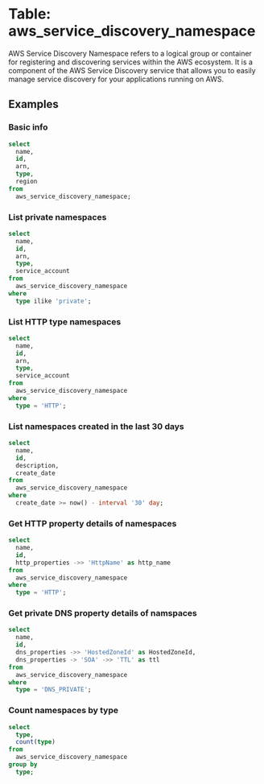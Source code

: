 # Table: aws_service_discovery_namespace

AWS Service Discovery Namespace refers to a logical group or container for registering and discovering services within the AWS ecosystem. It is a component of the AWS Service Discovery service that allows you to easily manage service discovery for your applications running on AWS.

## Examples

### Basic info

```sql
select
  name,
  id,
  arn,
  type,
  region
from
  aws_service_discovery_namespace;
```

### List private namespaces

```sql
select
  name,
  id,
  arn,
  type,
  service_account
from
  aws_service_discovery_namespace
where
  type ilike 'private';
```

### List HTTP type namespaces

```sql
select
  name,
  id,
  arn,
  type,
  service_account
from
  aws_service_discovery_namespace
where
  type = 'HTTP';
```

### List namespaces created in the last 30 days

```sql
select
  name,
  id,
  description,
  create_date
from
  aws_service_discovery_namespace
where
  create_date >= now() - interval '30' day;
```

### Get HTTP property details of namespaces

```sql
select
  name,
  id,
  http_properties ->> 'HttpName' as http_name
from
  aws_service_discovery_namespace
where
  type = 'HTTP';
```

### Get private DNS property details of namspaces

```sql
select
  name,
  id,
  dns_properties ->> 'HostedZoneId' as HostedZoneId,
  dns_properties -> 'SOA' ->> 'TTL' as ttl
from
  aws_service_discovery_namespace
where
  type = 'DNS_PRIVATE';
```

### Count namespaces by type

```sql
select
  type,
  count(type)
from
  aws_service_discovery_namespace
group by
  type;
```
